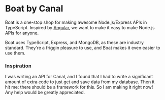 # Boat by Canal
Boat is a one-stop shop for making awesome Node.js/Express APIs in TypeScript. Inspired by [Angular](https://www.github.com/angular/angular), we want to make it easy to make Node.js APIs for anyone.

Boat uses TypeScript, Express, and MongoDB, as these are industry standard. They're a friggin pleasure to use, and Boat makes it even easier to use them.

### Inspiration
I was writing an API for Canal, and I found that I had to write a significant amount of extra code to just get and save data from my database. Then it hit me: there should be a framework for this. So I am making it right now! Any help would be greatly appreciated.